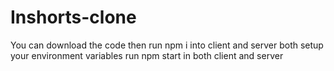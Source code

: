 # Inshorts-clone

You can download the code then
run npm i into client and server both
setup your environment variables
run npm start in both client and server
